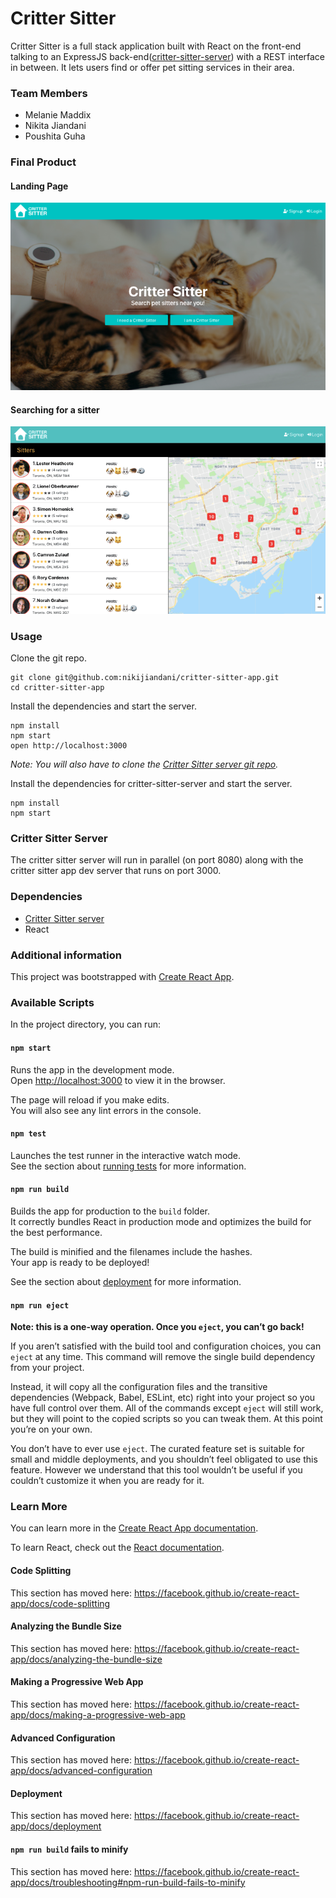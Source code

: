 Critter Sitter
=====================

Critter Sitter is a full stack application built with React on the front-end talking to an ExpressJS back-end([critter-sitter-server](https://github.com/nikijiandani/critter-sitter-server)) with a REST interface in between. It lets users find or offer pet sitting services in their area.

### Team Members
- Melanie Maddix
- Nikita Jiandani
- Poushita Guha

### Final Product
#### Landing Page
!["landing_page"](/public/screenshots/landing_page_screenshot.png)

#### Searching for a sitter
!["sitter_search_demo"](/public/screenshots/sitter_search_demo.gif)

### Usage

Clone the git repo.

```
git clone git@github.com:nikijiandani/critter-sitter-app.git
cd critter-sitter-app
```

Install the dependencies and start the server.

```
npm install
npm start
open http://localhost:3000
```

*Note: You will also have to clone the [Critter Sitter server git repo](https://github.com/nikijiandani/critter-sitter-server).*

Install the dependencies for critter-sitter-server and start the server.

```
npm install
npm start
```

### Critter Sitter Server

The critter sitter server will run in parallel (on port 8080) along with the critter sitter app dev server that runs on port 3000.

### Dependencies

* [Critter Sitter server](https://github.com/nikijiandani/critter-sitter-server)
* React

### Additional information

This project was bootstrapped with [Create React App](https://github.com/facebook/create-react-app).

### Available Scripts

In the project directory, you can run:

#### `npm start`

Runs the app in the development mode.<br>
Open [http://localhost:3000](http://localhost:3000) to view it in the browser.

The page will reload if you make edits.<br>
You will also see any lint errors in the console.

#### `npm test`

Launches the test runner in the interactive watch mode.<br>
See the section about [running tests](https://facebook.github.io/create-react-app/docs/running-tests) for more information.

#### `npm run build`

Builds the app for production to the `build` folder.<br>
It correctly bundles React in production mode and optimizes the build for the best performance.

The build is minified and the filenames include the hashes.<br>
Your app is ready to be deployed!

See the section about [deployment](https://facebook.github.io/create-react-app/docs/deployment) for more information.

#### `npm run eject`

**Note: this is a one-way operation. Once you `eject`, you can’t go back!**

If you aren’t satisfied with the build tool and configuration choices, you can `eject` at any time. This command will remove the single build dependency from your project.

Instead, it will copy all the configuration files and the transitive dependencies (Webpack, Babel, ESLint, etc) right into your project so you have full control over them. All of the commands except `eject` will still work, but they will point to the copied scripts so you can tweak them. At this point you’re on your own.

You don’t have to ever use `eject`. The curated feature set is suitable for small and middle deployments, and you shouldn’t feel obligated to use this feature. However we understand that this tool wouldn’t be useful if you couldn’t customize it when you are ready for it.

### Learn More

You can learn more in the [Create React App documentation](https://facebook.github.io/create-react-app/docs/getting-started).

To learn React, check out the [React documentation](https://reactjs.org/).

#### Code Splitting

This section has moved here: https://facebook.github.io/create-react-app/docs/code-splitting

#### Analyzing the Bundle Size

This section has moved here: https://facebook.github.io/create-react-app/docs/analyzing-the-bundle-size

#### Making a Progressive Web App

This section has moved here: https://facebook.github.io/create-react-app/docs/making-a-progressive-web-app

#### Advanced Configuration

This section has moved here: https://facebook.github.io/create-react-app/docs/advanced-configuration

#### Deployment

This section has moved here: https://facebook.github.io/create-react-app/docs/deployment

#### `npm run build` fails to minify

This section has moved here: https://facebook.github.io/create-react-app/docs/troubleshooting#npm-run-build-fails-to-minify
